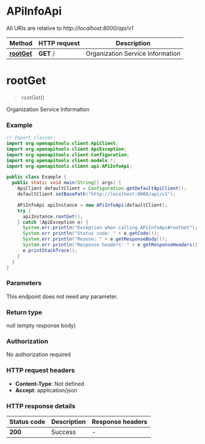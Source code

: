 # APiInfoApi

All URIs are relative to *http://localhost:8000/api/v1*

Method | HTTP request | Description
------------- | ------------- | -------------
[**rootGet**](APiInfoApi.md#rootGet) | **GET** / | Organization Service Information


<a name="rootGet"></a>
# **rootGet**
> rootGet()

Organization Service Information

### Example
```java
// Import classes:
import org.openapitools.client.ApiClient;
import org.openapitools.client.ApiException;
import org.openapitools.client.Configuration;
import org.openapitools.client.models.*;
import org.openapitools.client.api.APiInfoApi;

public class Example {
  public static void main(String[] args) {
    ApiClient defaultClient = Configuration.getDefaultApiClient();
    defaultClient.setBasePath("http://localhost:8000/api/v1");

    APiInfoApi apiInstance = new APiInfoApi(defaultClient);
    try {
      apiInstance.rootGet();
    } catch (ApiException e) {
      System.err.println("Exception when calling APiInfoApi#rootGet");
      System.err.println("Status code: " + e.getCode());
      System.err.println("Reason: " + e.getResponseBody());
      System.err.println("Response headers: " + e.getResponseHeaders());
      e.printStackTrace();
    }
  }
}
```

### Parameters
This endpoint does not need any parameter.

### Return type

null (empty response body)

### Authorization

No authorization required

### HTTP request headers

 - **Content-Type**: Not defined
 - **Accept**: application/json

### HTTP response details
| Status code | Description | Response headers |
|-------------|-------------|------------------|
**200** | Success |  -  |

